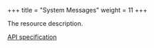+++
title = "System Messages"
weight = 11
+++

The resource description.

<em class="fa fa-fw fa-file-text-o"></em>[API specification](https://docs.myparcel.com/api-specification#/SystemMessages)
